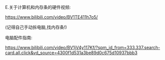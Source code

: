 E.关于计算机和内存条的硬件视频:

https://www.bilibili.com/video/BV1TE411h7o5/

(记得自己手动拆电脑,找内存条!)

电脑配件指南:

https://www.bilibili.com/video/BV1jV4y117Kf/?spm_id_from=333.337.search-card.all.click&vd_source=4300f1d531a3be89d0c675d10937bbb3